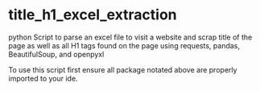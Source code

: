 # title_h1_excel_extraction
python Script to parse an excel file to visit a website and scrap title of the page as well as all H1 tags found on the page using requests, pandas, BeautifulSoup, and openpyxl

To use this script first ensure all package notated above are properly imported to your ide.
